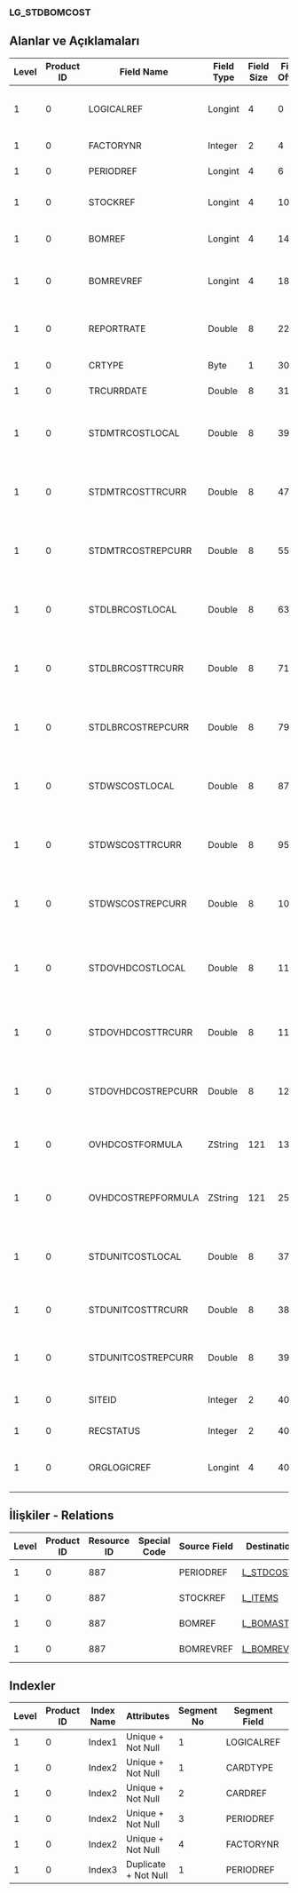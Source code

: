 ### LG_STDBOMCOST

## Alanlar ve Açıklamaları

**Level**|**Product ID**|**Field Name**|**Field Type**|**Field Size**|**Field Offset**|**Türkçe Açıklama**|**Expression**
-----|-----|-----|-----|-----|-----|-----|-----
1|0|LOGICALREF|Longint|4|0|Standart reçete maliyeti log. Ref.|Standart BOM Cost Logical Reference
1|0|FACTORYNR|Integer|2|4|Fabrika Numarası|Plant Number
1|0|PERIODREF|Longint|4|6|Periyot ref.|Period Reference
1|0|STOCKREF|Longint|4|10|Malzeme Kartı Referansı|Item Card Reference
1|0|BOMREF|Longint|4|14|Ürün Reçetesi Referansı|BOM Reference
1|0|BOMREVREF|Longint|4|18|Ürün Reçetesi Revizyonu Referansı|BOM Revision Reference
1|0|REPORTRATE|Double|8|22|RD Kuru|Reporting Currency Exchange Rate
1|0|CRTYPE|Byte|1|30|Kullanımda Değil|NOT IN USE
1|0|TRCURRDATE|Double|8|31|Kullanımda Değil|NOT IN USE
1|0|STDMTRCOSTLOCAL|Double|8|39|Standart malzeme maliyeti (yerel para birimi)|Standart Material Cost (Local Currency)
1|0|STDMTRCOSTTRCURR|Double|8|47|Standart malzeme maliyeti (İD)|Standart Material Cost (Transaction Currency)
1|0|STDMTRCOSTREPCURR|Double|8|55|Standart malzeme maliyeti (RD)|Standart Material Cost (Reporting Currency)
1|0|STDLBRCOSTLOCAL|Double|8|63|Standart çalışan maliyeti (yerel para birimi)|Standart Employee Cost (Local Currency)
1|0|STDLBRCOSTTRCURR|Double|8|71|Standart çalışan maliyeti (İD)|Standart Employee Cost (Transaction Currency)
1|0|STDLBRCOSTREPCURR|Double|8|79|Standart çalışan maliyeti (RD)|Standart Employee Cost (Reporting Currency)
1|0|STDWSCOSTLOCAL|Double|8|87|Standart iş istasyonu maliyeti (yerel para birimi)|Standart Workstation Cost (Local Currency)
1|0|STDWSCOSTTRCURR|Double|8|95|Standart iş istasyonu maliyeti (İD)|Standart Workstation Cost (Transaction Currency)
1|0|STDWSCOSTREPCURR|Double|8|103|Standart iş istasyonu maliyeti (RD)|Standart Workstation Cost (Reporting Currency)
1|0|STDOVHDCOSTLOCAL|Double|8|111|Standart genel gider maliyeti (yerel para birimi)|Standart Overhead Cost (Local Currency)
1|0|STDOVHDCOSTTRCURR|Double|8|119|Standart genel gider maliyeti (İD)|Standart Overhead Cost (Transaction Currency)
1|0|STDOVHDCOSTREPCURR|Double|8|127|Standart genel gider maliyeti (RD)|Standart Overhead Cost (Reporting Currency)
1|0|OVHDCOSTFORMULA|ZString|121|135|Genel gider maliyet formülü|Overhead Cost Formula
1|0|OVHDCOSTREPFORMULA|ZString|121|256|Genel gider maliyet formülü (RD)|Overhead Cost Formula (Reporting Currency)
1|0|STDUNITCOSTLOCAL|Double|8|377|Standart birim maliyeti (yerel para birimi)|Standart Unit Cost (Local Currency)
1|0|STDUNITCOSTTRCURR|Double|8|385|Standart birim maliyeti (İD)|Standart Unit Cost (Transaction Currency)
1|0|STDUNITCOSTREPCURR|Double|8|393|Standart birim maliyeti (RD)|Standart Unit Cost (Reporting Currency)
1|0|SITEID|Integer|2|401|Veri Merkezi|Data Processing Site
1|0|RECSTATUS|Integer|2|403|Kayıt Durumu|Record Status
1|0|ORGLOGICREF|Longint|4|405|Orijinal Kayıt Log. Ref.|Original Record Logical Reference

## İlişkiler - Relations

**Level**|**Product ID**|**Resource ID**|**Special Code**|**Source Field**|**Destination Table**|**Destination Field**|**Relation Type**|**Extra Condition**
-----|-----|-----|-----|-----|-----|-----|-----|-----
1|0|887||PERIODREF|[L_STDCOSTPERIOD](../LG_STDCOSTPERIOD "L_STDCOSTPERIOD")|LOGICALREF|one-to-one|
1|0|887||STOCKREF|[L_ITEMS](../LG_ITEMS "L_ITEMS")|LOGICALREF|one-to-one|
1|0|887||BOMREF|[L_BOMASTER](../LG_BOMASTER "L_BOMASTER")|LOGICALREF|one-to-one|
1|0|887||BOMREVREF|[L_BOMREVSN](../LG_BOMREVSN "L_BOMREVSN")|LOGICALREF|one-to-one|

## Indexler

**Level**|**Product ID**|**Index Name**|**Attributes**|**Segment No**|**Segment Field**|**Sense**
-----|-----|-----|-----|-----|-----|-----
1|0|Index1|Unique + Not Null|1|LOGICALREF|Ascending
1|0|Index2|Unique + Not Null|1|CARDTYPE|Ascending
1|0|Index2|Unique + Not Null|2|CARDREF|Ascending
1|0|Index2|Unique + Not Null|3|PERIODREF|Ascending
1|0|Index2|Unique + Not Null|4|FACTORYNR|Ascending
1|0|Index3|Duplicate + Not Null|1|PERIODREF|Ascending
